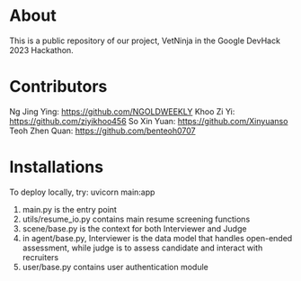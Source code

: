 # About
This is a public repository of our project, VetNinja in the Google DevHack 2023 Hackathon.

# Contributors
Ng Jing Ying: https://github.com/NGOLDWEEKLY
Khoo Zi Yi: https://github.com/ziyikhoo456
So Xin Yuan: https://github.com/Xinyuanso
Teoh Zhen Quan: https://github.com/benteoh0707
# Installations
To deploy locally, try: uvicorn main:app
1. main.py is the entry point
2. utils/resume_io.py contains main resume screening functions
3. scene/base.py is the context for both Interviewer and Judge
4. in agent/base.py, Interviewer is the data model that handles open-ended assessment, while judge is to assess candidate and interact with recruiters
5. user/base.py contains user authentication module
